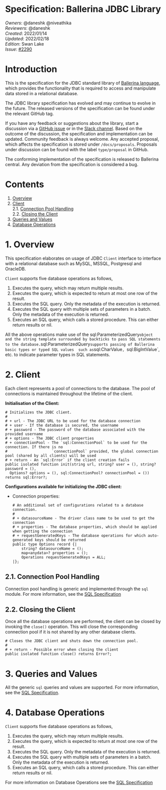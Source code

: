 # Specification: Ballerina JDBC Library

_Owners_: @daneshk @niveathika  
_Reviewers_: @daneshk  
_Created_: 2022/01/14   
_Updated_: 2022/02/18  
_Edition_: Swan Lake  
_Issue_: [#2290](https://github.com/ballerina-platform/ballerina-standard-library/issues/2290)

# Introduction

This is the specification for the JDBC standard library of [Ballerina language](https://ballerina.io/), which provides the functionality that is required to access and manipulate data stored in a relational database.

The JDBC library specification has evolved and may continue to evolve in the future. The released versions of the specification can be found under the relevant GitHub tag.

If you have any feedback or suggestions about the library, start a discussion via a [GitHub issue](https://github.com/ballerina-platform/ballerina-standard-library/issues) or in the [Slack channel](https://ballerina.io/community/). Based on the outcome of the discussion, the specification and implementation can be updated. Community feedback is always welcome. Any accepted proposal, which affects the specification is stored under `/docs/proposals`. Proposals under discussion can be found with the label `type/proposal` in GitHub.

The conforming implementation of the specification is released to Ballerina central. Any deviation from the specification is considered a bug.

# Contents

1. [Overview](#1-overview)
2. [Client](#2-client)  
   2.1. [Connection Pool Handling](#21-connection-pool-handling)  
   2.2. [Closing the Client](#22-closing-the-client)
3. [Queries and Values](#3-queries-and-values)  
4. [Database Operations](#4-database-operations)

# 1. Overview

This specification elaborates on usage of JDBC `Client` interface to interface with a relational database such as MySQL, 
MSSQL, Postgresql and OracleDB.

`Client` supports five database operations as follows,
1. Executes the query, which may return multiple results.
2. Executes the query, which is expected to return at most one row of the result.
3. Executes the SQL query. Only the metadata of the execution is returned.
4. Executes the SQL query with multiple sets of parameters in a batch. Only the metadata of the execution is returned.
5. Executes an SQL query, which calls a stored procedure. This can either return results or nil.

All the above operations make use of the sql:ParameterizedQuery` object and the string template surrounded by backticks to pass
SQL statements to the database. `sql:ParameterizedQuery` supports passing of Ballerina basic types or typed SQL values 
such as `sql:CharValue`, `sql:BigIntValue`, etc. to indicate parameter types in SQL statements.

# 2. Client

Each client represents a pool of connections to the database. The pool of connections is maintained throughout the
lifetime of the client.

**Initialisation of the Client:**
```ballerina
# Initializes the JDBC client.
#
# + url - The JDBC URL to be used for the database connection
# + user - If the database is secured, the username
# + password - The password of the database associated with the provided username
# + options - The JDBC client properties
# + connectionPool - The `sql:ConnectionPool` to be used for the connection. If there is no
#                    `connectionPool` provided, the global connection pool (shared by all clients) will be used
# + return - An `sql:Error` if the client creation fails
public isolated function init(string url, string? user = (), string? password = (),
  Options? options = (), sql:ConnectionPool? connectionPool = ()) returns sql:Error?;
```

**Configurations available for initializing the JDBC client:**
* Connection properties:
   ```ballerina
   # An additional set of configurations related to a database connection.
   #
   # + datasourceName - The driver class name to be used to get the connection
   # + properties - The database properties, which should be applied when getting the connection
   # + requestGeneratedKeys - The database operations for which auto-generated keys should be returned
   public type Options record {|
       string? datasourceName = ();
       map<anydata>? properties = ();
       Operations requestGeneratedKeys = ALL;
   |};
   ```

## 2.1. Connection Pool Handling

Connection pool handling is generic and implemented through the `sql` module. For more information, see the 
[SQL Specification](https://github.com/ballerina-platform/module-ballerina-sql/blob/master/docs/spec/spec.md#21-connection-pool-handling)

## 2.2. Closing the Client

Once all the database operations are performed, the client can be closed by invoking the `close()`
operation. This will close the corresponding connection pool if it is not shared by any other database clients.

   ```ballerina
   # Closes the JDBC client and shuts down the connection pool.
   #
   # + return - Possible error when closing the client
   public isolated function close() returns Error?;
   ```

# 3. Queries and Values

All the generic `sql` queries and values are supported. For more information, see the 
[SQL Specification](https://github.com/ballerina-platform/module-ballerina-sql/blob/master/docs/spec/spec.md#3-queries-and-values).

# 4. Database Operations

`Client` supports five database operations as follows,
1. Executes the query, which may return multiple results.
2. Executes the query, which is expected to return at most one row of the result.
3. Executes the SQL query. Only the metadata of the execution is returned.
4. Executes the SQL query with multiple sets of parameters in a batch. Only the metadata of the execution is returned.
5. Executes an SQL query, which calls a stored procedure. This can either return results or nil.

For more information on Database Operations see the [SQL Specification](https://github.com/ballerina-platform/module-ballerina-sql/blob/master/docs/spec/spec.md#4-database-operations)
